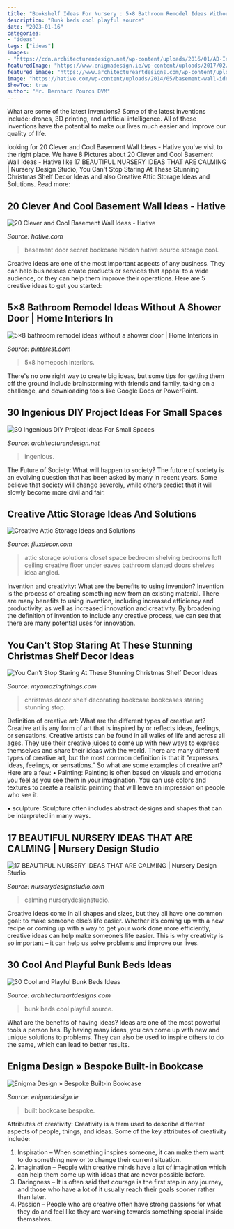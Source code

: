 ```yaml
---
title: "Bookshelf Ideas For Nursery : 5×8 Bathroom Remodel Ideas Without A Shower Door"
description: "Bunk beds cool playful source"
date: "2023-01-16"
categories:
- "ideas"
tags: ["ideas"]
images:
- "https://cdn.architecturendesign.net/wp-content/uploads/2016/01/AD-Ingenious-DIY-Project-Ideas-For-Small-Spaces-30.jpg"
featuredImage: "https://www.enigmadesign.ie/wp-content/uploads/2017/02/Built-in-Bookcase-3.jpg"
featured_image: "https://www.architectureartdesigns.com/wp-content/uploads/2013/06/310-630x945.jpg"
image: "https://hative.com/wp-content/uploads/2014/05/basement-wall-ideas/2-secret-bookcase-door.jpg"
ShowToc: true
author: "Mr. Bernhard Pouros DVM"
---
```



What are some of the latest inventions?
Some of the latest inventions include: drones, 3D printing, and artificial intelligence. All of these inventions have the potential to make our lives much easier and improve our quality of life.

	

		
looking for 20 Clever and Cool Basement Wall Ideas - Hative you've visit to the right place. We have 8 Pictures about 20 Clever and Cool Basement Wall Ideas - Hative like 17 BEAUTIFUL NURSERY IDEAS THAT ARE CALMING | Nursery Design Studio, You Can&#039;t Stop Staring At These Stunning Christmas Shelf Decor Ideas and also Creative Attic Storage Ideas and Solutions. Read more:
		
    
## 20 Clever And Cool Basement Wall Ideas - Hative

<img loading=lazy src="https://hative.com/wp-content/uploads/2014/05/basement-wall-ideas/2-secret-bookcase-door.jpg" onerror="this.onerror=null;this.src='https://tse1.mm.bing.net/th?id=OIP.m3PQnOQWs2APjJCyO4gy5wHaJ4&amp;pid=15.1';" alt="20 Clever and Cool Basement Wall Ideas - Hative">

_Source: hative.com_

>basement door secret bookcase hidden hative source storage cool. 

	

Creative ideas are one of the most important aspects of any business. They can help businesses create products or services that appeal to a wide audience, or they can help them improve their operations. Here are 5 creative ideas to get you started: 

    
## 5×8 Bathroom Remodel Ideas Without A Shower Door | Home Interiors In

<img loading=lazy src="https://i.pinimg.com/736x/e0/9b/d9/e09bd9289ebd05866bc167b4b017a798.jpg" onerror="this.onerror=null;this.src='https://tse1.mm.bing.net/th?id=OIP.U8ARpgu_eviWc80a2AW8IgAAAA&amp;pid=15.1';" alt="5×8 bathroom remodel ideas without a shower door | Home Interiors in">

_Source: pinterest.com_

>5x8 homeposh interiors. 

	

There's no one right way to create big ideas, but some tips for getting them off the ground include brainstorming with friends and family, taking on a challenge, and downloading tools like Google Docs or PowerPoint.

    
## 30 Ingenious DIY Project Ideas For Small Spaces

<img loading=lazy src="https://cdn.architecturendesign.net/wp-content/uploads/2016/01/AD-Ingenious-DIY-Project-Ideas-For-Small-Spaces-30.jpg" onerror="this.onerror=null;this.src='https://tse3.mm.bing.net/th?id=OIP.tQ7puYful74iveYi7ckWmwHaLH&amp;pid=15.1';" alt="30 Ingenious DIY Project Ideas For Small Spaces">

_Source: architecturendesign.net_

>ingenious. 

	

The Future of Society: What will happen to society?
The future of society is an evolving question that has been asked by many in recent years. Some believe that society will change severely, while others predict that it will slowly become more civil and fair.

    
## Creative Attic Storage Ideas And Solutions

<img loading=lazy src="http://fluxdecor.com/wp-content/uploads/2015/09/1-attic-storage-ideas-solutions.jpg" onerror="this.onerror=null;this.src='https://tse4.mm.bing.net/th?id=OIP.3UIQnDoSt_18JUFgH5YNggHaJ4&amp;pid=15.1';" alt="Creative Attic Storage Ideas and Solutions">

_Source: fluxdecor.com_

>attic storage solutions closet space bedroom shelving bedrooms loft ceiling creative floor under eaves bathroom slanted doors shelves idea angled. 

	

Invention and creativity: What are the benefits to using invention?
Invention is the process of creating something new from an existing material. There are many benefits to using invention, including increased efficiency and productivity, as well as increased innovation and creativity. By broadening the definition of invention to include any creative process, we can see that there are many potential uses for innovation.

    
## You Can&#039;t Stop Staring At These Stunning Christmas Shelf Decor Ideas

<img loading=lazy src="http://myamazingthings.com/wp-content/uploads/2017/12/christmas-shelf-decor-7-.jpg" onerror="this.onerror=null;this.src='https://tse4.mm.bing.net/th?id=OIP.rOfRFMzD7U3_mXIS-WSC-QHaJ4&amp;pid=15.1';" alt="You Can&#039;t Stop Staring At These Stunning Christmas Shelf Decor Ideas">

_Source: myamazingthings.com_

>christmas decor shelf decorating bookcase bookcases staring stunning stop. 

	

Definition of creative art: What are the different types of creative art?
Creative art is any form of art that is inspired by or reflects ideas, feelings, or sensations. Creative artists can be found in all walks of life and across all ages. They use their creative juices to come up with new ways to express themselves and share their ideas with the world. There are many different types of creative art, but the most common definition is that it "expresses ideas, feelings, or sensations." So what are some examples of creative art? Here are a few:
• Painting: Painting is often based on visuals and emotions you feel as you see them in your imagination. You can use colors and textures to create a realistic painting that will leave an impression on people who see it.

• sculpture: Sculpture often includes abstract designs and shapes that can be interpreted in many ways.

    
## 17 BEAUTIFUL NURSERY IDEAS THAT ARE CALMING | Nursery Design Studio

<img loading=lazy src="https://www.nurserydesignstudio.com/wp-content/uploads/2020/10/beautiful-nursery-ideas-14-500x750.png" onerror="this.onerror=null;this.src='https://tse3.mm.bing.net/th?id=OIP.fbSCi4_Nj_x8bjnmL6UF4AHaLH&amp;pid=15.1';" alt="17 BEAUTIFUL NURSERY IDEAS THAT ARE CALMING | Nursery Design Studio">

_Source: nurserydesignstudio.com_

>calming nurserydesignstudio. 

	

Creative ideas come in all shapes and sizes, but they all have one common goal: to make someone else’s life easier. Whether it’s coming up with a new recipe or coming up with a way to get your work done more efficiently, creative ideas can help make someone’s life easier. This is why creativity is so important – it can help us solve problems and improve our lives.

    
## 30 Cool And Playful Bunk Beds Ideas

<img loading=lazy src="https://www.architectureartdesigns.com/wp-content/uploads/2013/06/310-630x945.jpg" onerror="this.onerror=null;this.src='https://tse1.mm.bing.net/th?id=OIP.n3xnVjSylgapNTarGRPpjgHaLH&amp;pid=15.1';" alt="30 Cool and Playful Bunk Beds Ideas">

_Source: architectureartdesigns.com_

>bunk beds cool playful source. 

	

What are the benefits of having ideas?
Ideas are one of the most powerful tools a person has. By having many ideas, you can come up with new and unique solutions to problems. They can also be used to inspire others to do the same, which can lead to better results.

    
## Enigma Design » Bespoke Built-in Bookcase

<img loading=lazy src="https://www.enigmadesign.ie/wp-content/uploads/2017/02/Built-in-Bookcase-3.jpg" onerror="this.onerror=null;this.src='https://tse4.mm.bing.net/th?id=OIP.SUE-zg0Q_-aQtQcMlDwsfAHaKC&amp;pid=15.1';" alt="Enigma Design » Bespoke Built-in Bookcase">

_Source: enigmadesign.ie_

>built bookcase bespoke. 

	

Attributes of creativity:
Creativity is a term used to describe different aspects of people, things, and ideas. Some of the key attributes of creativity include: 
1. Inspiration – When something inspires someone, it can make them want to do something new or to change their current situation.
2. Imagination – People with creative minds have a lot of imagination which can help them come up with ideas that are never possible before. 
3. Daringness – It is often said that courage is the first step in any journey, and those who have a lot of it usually reach their goals sooner rather than later. 
4. Passion – People who are creative often have strong passions for what they do and feel like they are working towards something special inside themselves.

